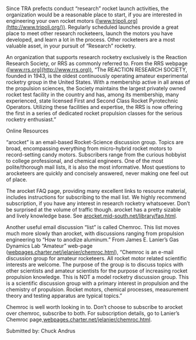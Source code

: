 Since TRA prefects conduct “research” rocket launch activities, the organization would be a reasonable place to start, if you are interested in engineering your own rocket motors ([www.tripoli.org](http://www.tripoli.org/)). Regularly scheduled launches provide a great place to meet other research rocketeers, launch the motors you have developed, and learn a lot in the process. Other rocketeers are a most valuable asset, in your pursuit of “Research” rocketry.

An organization that supports research rocketry exclusively is the Reaction Research Society, or RRS as commonly referred to. From the RRS webpage ([www.rrs.org](http://www.rrs.org)), “The REACTION RESEARCH SOCIETY, founded in 1943, is the oldest continuously operating amateur experimental rocketry group in the United States. With a membership active in all areas of the propulsion sciences, the Society maintains the largest privately owned rocket test facility in the country and has, among its membership, many experienced, state licensed First and Second Class Rocket Pyrotechnic Operators. Utilizing these facilities and expertise, the RRS is now offering the first in a series of dedicated rocket propulsion classes for the serious rocketry enthusiast.”

Online Resources

“arocket” is an email-based Rocket-Science discussion group. Topics are broad, encompassing everything from micro-hybrid rocket motors to record-setting candy motors. Subscribers range from the curious hobbyist to college professional, and chemical engineers. One of the most polite/thorough mail lists, it is also the most informative. Most questions to arocketeers are quickly and concisely answered, never making one feel out of place.

The arocket FAQ page, providing many excellent links to resource material, includes instructions for subscribing to the mail list. We highly recommend subscription, if you have any interest in research rocketry whatsoever. Don’t be surprised at the volume of traffic though. arocket has a pretty sizable and lively knowledge base. See [arocket.mid-south.net/library/faq.html](http://arocket.mid-south.net/library/faq.html).

Another useful email discussion “list” is called Chemroc. This list moves much more slowly than arocket, with discussions ranging from propulsion engineering to “How to anodize aluminum.” From James E. Lanier’s Gas Dynamics Lab “Amateur” web-page ([webpages.charter.net/jelanier/chemroc.html](http://webpages.charter.net/jelanier/chemroc.html)), “Chemroc is an e-mail discussion group for amateur rocketeers. All rocket motor related scientific interests are welcome. The purpose of the group is to discuss topics with other scientists and amateur scientists for the purpose of increasing rocket propulsion knowledge. This is NOT a model rocketry discussion group. This is a scientific discussion group with a primary interest in propulsion and the chemistry of propulsion. Rocket motors, chemical processes, measurement theory and testing apparatus are typical topics.”

Chemroc is well worth looking in to. Don’t choose to subscribe to arocket over chemroc, subscribe to both. For subscription details, go to Lanier’s Chemroc page,[webpages.charter.net/jelanier/chemroc.html](http://webpages.charter.net/jelanier/chemroc.html).

Submitted by: Chuck Andrus

